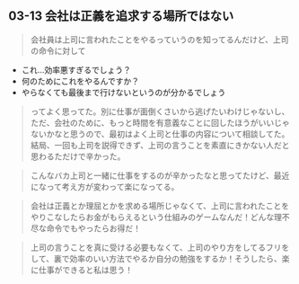## 03-13 会社は正義を追求する場所ではない

> 会社員は上司に言われたことをやるっていうのを知ってるんだけど、上司の命令に対して
* これ…効率悪すぎるでしょう？
* 何のためにこれをやるんですか？
* やらなくても最後まで行けないというのが分かるでしょう
> ってよく思ってた。別に仕事が面倒くさいから逃げたいわけじゃないし、ただ、会社のために、もっと時間を有意義なことに回したほうがいいじゃないかなと思うので、最初はよく上司と仕事の内容について相談してた。結局、一回も上司を説得できず、上司の言うことを素直にきかない人だと思わるただけで辛かった。

> こんなバカ上司と一緒に仕事をするのが辛かったなと思ってたけど、最近になって考え方が変わって楽になってる。

> 会社は正義とか理屈とかを求める場所じゃなくて、上司に言われたことをやりこなしたらお金がもらえるという仕組みのゲームなんだ！どんな理不尽な命令でもやったらお得だ！

> 上司の言うことを真に受ける必要もなくて、上司のやり方をしてるフリをして、裏で効率のいい方法でやるか自分の勉強をするか！そうしたら、楽に仕事ができると私は思う！
